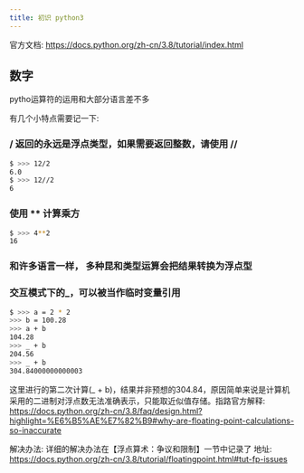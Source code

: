 ```yaml
---
title: 初识 python3
---
```


官方文档: https://docs.python.org/zh-cn/3.8/tutorial/index.html

## 数字

pytho运算符的运用和大部分语言差不多

有几个小特点需要记一下:

###  / 返回的永远是浮点类型，如果需要返回整数，请使用 //

``` bash
$ >>> 12/2
6.0
$ >>> 12//2
6

```

### 使用 ** 计算乘方

``` bash
$ >>> 4**2
16

```

### 和许多语言一样， 多种昆和类型运算会把结果转换为浮点型

### 交互模式下的_，可以被当作临时变量引用

``` bash
$ >>> a = 2 * 2
>>> b = 100.28
>>> a + b
104.28
>>> _ + b
204.56
>>> _ + b
304.84000000000003

```

这里进行的第二次计算(_ + b)，结果并非预想的304.84，原因简单来说是计算机采用的二进制对浮点数无法准确表示，只能取近似值存储。指路官方解释: https://docs.python.org/zh-cn/3.8/faq/design.html?highlight=%E6%B5%AE%E7%82%B9#why-are-floating-point-calculations-so-inaccurate

解决办法:
  详细的解决办法在【浮点算术：争议和限制】一节中记录了 地址: https://docs.python.org/zh-cn/3.8/tutorial/floatingpoint.html#tut-fp-issues







